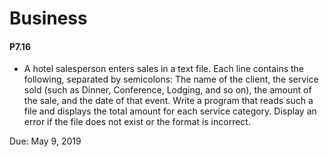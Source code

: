 # Business
#### P7.16
* A hotel salesperson enters sales in a text file. Each line contains the following, separated by semicolons:
 The name of the client, the service sold (such as Dinner, Conference, Lodging, and so on), the amount of the sale, and
the date of that event. Write a program that reads such a file and displays the total amount for each service category.
Display an error if the file does not exist or the format is incorrect. 

Due: May 9, 2019
